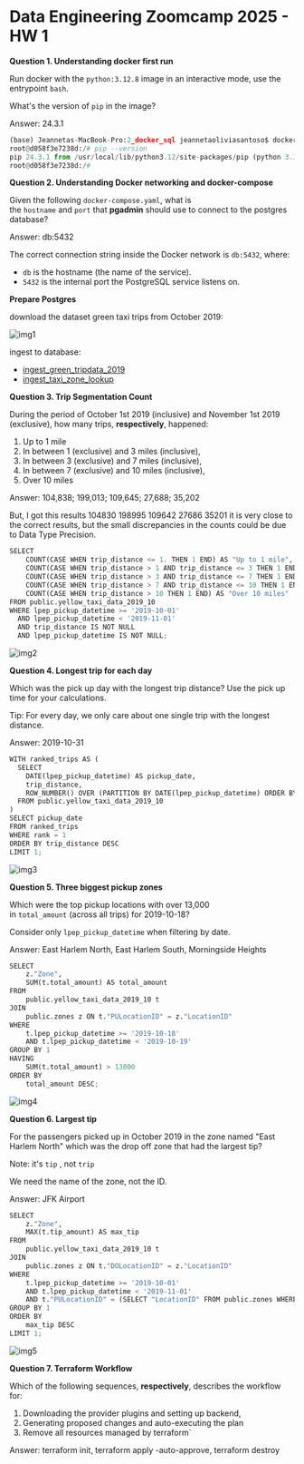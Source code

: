 # Data Engineering Zoomcamp 2025 - HW 1

**Question 1. Understanding docker first run**

Run docker with the `python:3.12.8` image in an interactive mode, use the entrypoint `bash`.

What's the version of `pip` in the image?

Answer: 24.3.1

```python
(base) Jeannetas-MacBook-Pro:2_docker_sql jeannetaoliviasantoso$ docker run -it --entrypoint bash python:3.12.8
root@d058f3e7238d:/# pip --version
pip 24.3.1 from /usr/local/lib/python3.12/site-packages/pip (python 3.12)
root@d058f3e7238d:/# 
```

**Question 2. Understanding Docker networking and docker-compose**

Given the following `docker-compose.yaml`, what is the `hostname` and `port` that **pgadmin** should use to connect to the postgres database?

Answer: db:5432

The correct connection string inside the Docker network is `db:5432`, where:

- `db` is the hostname (the name of the service).
- `5432` is the internal port the PostgreSQL service listens on.

**Prepare Postgres**

download the dataset green taxi trips from October 2019:

![img1](images/img1.png)

ingest to database:
- [ingest_green_tripdata_2019](notebooks/ingest_green_tripdata_2019.ipynb)
- [ingest_taxi_zone_lookup](notebooks/ingest_taxi_zone_lookup.ipynb)

**Question 3. Trip Segmentation Count**

During the period of October 1st 2019 (inclusive) and November 1st 2019 (exclusive), how many trips, **respectively**, happened:

1. Up to 1 mile
2. In between 1 (exclusive) and 3 miles (inclusive),
3. In between 3 (exclusive) and 7 miles (inclusive),
4. In between 7 (exclusive) and 10 miles (inclusive),
5. Over 10 miles

Answer:  104,838; 199,013; 109,645; 27,688; 35,202

But, I got this results
104830	198995	109642	27686	35201
it is very close to the correct results, but the small discrepancies in the counts could be due to Data Type Precision.

```python
SELECT
    COUNT(CASE WHEN trip_distance <= 1. THEN 1 END) AS "Up to 1 mile",
    COUNT(CASE WHEN trip_distance > 1 AND trip_distance <= 3 THEN 1 END) AS "Between 1 and 3 miles",
    COUNT(CASE WHEN trip_distance > 3 AND trip_distance <= 7 THEN 1 END) AS "Between 3 and 7 miles",
    COUNT(CASE WHEN trip_distance > 7 AND trip_distance <= 10 THEN 1 END) AS "Between 7 and 10 miles",
    COUNT(CASE WHEN trip_distance > 10 THEN 1 END) AS "Over 10 miles"
FROM public.yellow_taxi_data_2019_10
WHERE lpep_pickup_datetime >= '2019-10-01'
  AND lpep_pickup_datetime < '2019-11-01'
  AND trip_distance IS NOT NULL
  AND lpep_pickup_datetime IS NOT NULL;

```

![img2](images/img2.png)


**Question 4. Longest trip for each day**

Which was the pick up day with the longest trip distance? Use the pick up time for your calculations.

Tip: For every day, we only care about one single trip with the longest distance.

Answer:  2019-10-31

```python
WITH ranked_trips AS (
  SELECT
    DATE(lpep_pickup_datetime) AS pickup_date,
    trip_distance,
    ROW_NUMBER() OVER (PARTITION BY DATE(lpep_pickup_datetime) ORDER BY trip_distance DESC) AS rank
  FROM public.yellow_taxi_data_2019_10
)
SELECT pickup_date
FROM ranked_trips
WHERE rank = 1
ORDER BY trip_distance DESC
LIMIT 1;

```

![img3](images/img3.png)


**Question 5. Three biggest pickup zones**

Which were the top pickup locations with over 13,000 in `total_amount` (across all trips) for 2019-10-18?

Consider only `lpep_pickup_datetime` when filtering by date.

Answer:  East Harlem North, East Harlem South, Morningside Heights

```python
SELECT 
    z."Zone", 
    SUM(t.total_amount) AS total_amount
FROM 
    public.yellow_taxi_data_2019_10 t
JOIN 
    public.zones z ON t."PULocationID" = z."LocationID"
WHERE 
    t.lpep_pickup_datetime >= '2019-10-18' 
    AND t.lpep_pickup_datetime < '2019-10-19'
GROUP BY 1
HAVING 
    SUM(t.total_amount) > 13000
ORDER BY 
    total_amount DESC;

```

![img4](images/img4.png)


**Question 6. Largest tip**

For the passengers picked up in October 2019 in the zone named "East Harlem North" which was the drop off zone that had the largest tip?

Note: it's `tip` , not `trip`

We need the name of the zone, not the ID.

Answer:  JFK Airport

```python
SELECT 
    z."Zone", 
    MAX(t.tip_amount) AS max_tip
FROM 
    public.yellow_taxi_data_2019_10 t
JOIN 
    public.zones z ON t."DOLocationID" = z."LocationID"
WHERE 
    t.lpep_pickup_datetime >= '2019-10-01' 
    AND t.lpep_pickup_datetime < '2019-11-01'
    AND t."PULocationID" = (SELECT "LocationID" FROM public.zones WHERE "Zone" = 'East Harlem North')
GROUP BY 1
ORDER BY 
    max_tip DESC
LIMIT 1;

```

![img5](images/img5.png)


**Question 7. Terraform Workflow**

Which of the following sequences, **respectively**, describes the workflow for:

1. Downloading the provider plugins and setting up backend,
2. Generating proposed changes and auto-executing the plan
3. Remove all resources managed by terraform`

Answer:  terraform init, terraform apply -auto-approve, terraform destroy